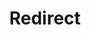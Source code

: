 ﻿---
layout: src/layouts/Redirect.astro
title: Redirect
redirect: https://yamldoc.liuyan.wang/docs/projects/coordinating-multiple-projects
pubDate:  2023-01-01
navSearch: false
navSitemap: false
navMenu: false
---
